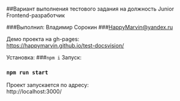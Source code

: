 ##Вариант выполнения тестового задания на должность Junior Frontend-разработчик

###Выполнил: Владимир Сорокин
###HappyMarvin@yandex.ru

Демо проекта на gh-pages:\
https://happymarvin.github.io/test-docsvision/

Установка:
###`npm i`
Запуск:
### `npm run start`

Проект запускается по адресу:\
http://localhost:3000/

